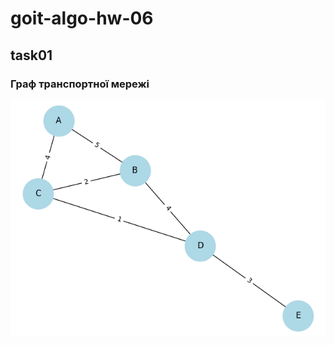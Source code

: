 # goit-algo-hw-06

## task01

### Граф транспортної мережі

![Граф транспортної мережі](task01.png)
